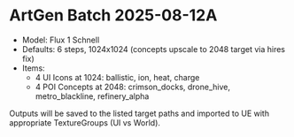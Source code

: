# ArtGen Batch 2025-08-12A

- Model: Flux 1 Schnell
- Defaults: 6 steps, 1024x1024 (concepts upscale to 2048 target via hires fix)
- Items:
  - 4 UI Icons at 1024: ballistic, ion, heat, charge
  - 4 POI Concepts at 2048: crimson_docks, drone_hive, metro_blackline, refinery_alpha

Outputs will be saved to the listed target paths and imported to UE with appropriate TextureGroups (UI vs World).
